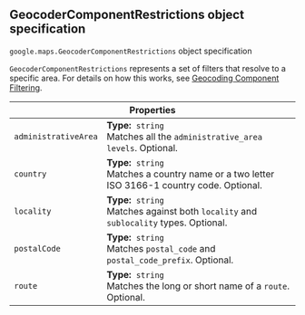<h2 id="GeocoderComponentRestrictions"> GeocoderComponentRestrictions object specification </h2><p>
<code><span itemprop="path">google.maps</span>.<span itemprop="name">GeocoderComponentRestrictions</span></code>
object specification
</p><p><code>GeocoderComponentRestrictions</code> represents a set of filters that resolve to a specific area. For details on how this works, see <a href="https://developers.google.com/maps/documentation/javascript/geocoding#ComponentFiltering"> Geocoding Component Filtering</a>.</p><div class="devsite-table-wrapper"><table class="properties responsive" summary="record GeocoderComponentRestrictions - Properties">
<thead>
<tr><th colspan="2">Properties</th>
</tr></thead>
<tbody>
<tr>
<td><code><span>administrativeArea</span></code></td>
<td><div><strong>Type:</strong>&nbsp; <code>string</code></div>
<div class="desc">Matches all the <code>administrative_area levels</code>. Optional.</div></td>
</tr>
<tr>
<td><code><span>country</span></code></td>
<td><div><strong>Type:</strong>&nbsp; <code>string</code></div>
<div class="desc">Matches a country name or a two letter ISO 3166-1 country code. Optional.</div></td>
</tr>
<tr>
<td><code><span>locality</span></code></td>
<td><div><strong>Type:</strong>&nbsp; <code>string</code></div>
<div class="desc">Matches against both <code>locality</code> and <code>sublocality</code> types. Optional.</div></td>
</tr>
<tr>
<td><code><span>postalCode</span></code></td>
<td><div><strong>Type:</strong>&nbsp; <code>string</code></div>
<div class="desc">Matches <code>postal_code</code> and <code>postal_code_prefix</code>. Optional.</div></td>
</tr>
<tr>
<td><code><span>route</span></code></td>
<td><div><strong>Type:</strong>&nbsp; <code>string</code></div>
<div class="desc">Matches the long or short name of a <code>route</code>. Optional.</div></td>
</tr>
</tbody>
</table></div>